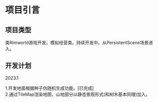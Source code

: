 # 项目引言

## **项目类型**

类Rimworld游戏开发，模拟经营类，持续开发中。从PersistentScene场景进入。

## 开发计划

2023.1

1.开发地面根据种子伪随机生成功能。\[已完成]\
2.通过TileMap渲染地图，山地部分以静态景观形式(和树木基本同理)加入。
